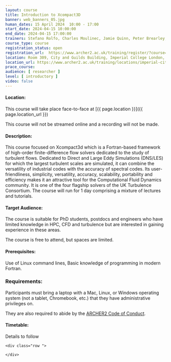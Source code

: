 ```yaml
---
layout: course
title: Introduction to Xcompact3D
banner: web_banners_05.jpg 
human_dates: 15 April 2024  10:00 - 17:00  
start_date: 2024-04-15 10:00:00
end_date: 2024-04-15 17:00:00
trainers: Stefano Rolfo, Charles Moulinec, Jamie Quinn, Peter Brearley, Cedric Flageul, Sylvain Laizet
course_type: course
registration_status: open
registration_url:  https://www.archer2.ac.uk/training/register/?course=240415-xcompact3d
location: Room 309, City and Guilds Building, Imperial College London, South Kensington Campus
location_url: https://www.archer2.ac.uk/training/locations/imperial-city-guilds
prace_course: 
audience: [ researcher ]
level: [ introductory ]
video: false
---
```


#### Location:

This course will take place face-to-face at  [{{ page.location }}]({{ page.location_url }})

This course will not be streamed online and a recording will not be made.

#### Description: 

This course focused on Xcompact3d which is a Fortran-based framework of high-order finite-difference flow solvers dedicated to the study of turbulent flows. Dedicated to Direct and Large Eddy Simulations (DNS/LES) for which the largest turbulent scales are simulated, it can combine the versatility of industrial codes with the accuracy of spectral codes. Its user-friendliness, simplicity, versatility, accuracy, scalability, portability and efficiency makes it an attractive tool for the Computational Fluid Dynamics community. It is one of the four flagship solvers of the UK Turbulence Consortium. The course will run for 1 day comprising a mixture of lectures and tutorials. 

#### Target Audience:

The course is suitable for PhD students, postdocs and engineers who have limited knowledge in HPC, CFD and turbulence but are interested in gaining experience in these areas.

The course is free to attend, but spaces are limited.

#### Prerequisites:

Use of Linux command lines, Basic knowledge of programming in modern Fortran.

### Requirements:

Participants must bring a laptop with a Mac, Linux, or Windows operating system (not a tablet, Chromebook, etc.) that they have administrative privileges on.

They are also required to abide by the [ARCHER2  Code of Conduct](../../../about/policies/code-of-conduct.html). 


#### Timetable:

Details to follow

<section id="service">

<!-- 

<h2><a name="materials">Course materials</a></h2>
 -->


    <div class="row ">	

<!-- 		
      <div class="col-xs-6 col-sm-4">
        <a class="ar2_linkbox ar2_linkbox-green" 
          href="   ">
          <strong>Course materials</strong>         
        </a>
      </div>
 -->

<!--  
      <div class="col-xs-6 col-sm-4">
        <a class="ar2_linkbox ar2_linkbox-teal" 
          href="https://pad.archer2.ac.uk/p/240415-xcompact3d">
          <strong>Course Chat</strong>       
        </a>
      </div>
		
 -->
 	</div>
		
		
					


<!-- 		
<h2><a name="videos">Videos</a></h2>

<h3>Session 1</h3>

<div>
	<iframe title="Video" width="560" height="315" src="https://www.youtube.com/embed/xxxxxxxxxxx" frameborder="0" allow="accelerometer; autoplay; encrypted-media; gyroscope; picture-in-picture" allowfullscreen></iframe>
</div>

 -->





<!-- 
<h2><a name="feedback">Feedback</a></h2>


    <div class="row ">	

      <div class="col-xs-6 col-sm-4">
        <a class="ar2_linkbox ar2_linkbox-teal" 

           href="../../feedback/?course=240415-xcompact3d" 

		>
          <strong>Feedback</strong><br/>
          Please let us know what was great about this course and anything we can improve
        </a>
      </div>
    </div>
		
 -->		

 
</section>


